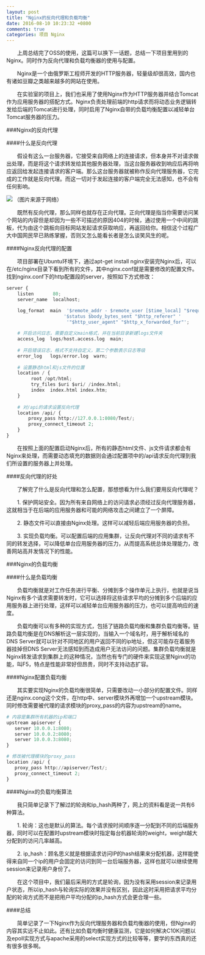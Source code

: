 ```yaml
---
layout: post
title: "Nginx的反向代理和负载均衡"
date: 2016-08-10 10:23:32 +0800
comments: true
categories: 项目 Nginx
---
```


&emsp;&emsp;上周总结完了OSS的使用，这篇可以换下一话题，总结一下项目里用到的Nginx。同时作为反向代理和负载均衡器的使用与配置。

&emsp;&emsp;Nginx是一个由俄罗斯工程师开发的HTTP服务器，轻量级却很高效，国内也有诸如豆瓣之类越来越多的网站在使用。<!--more-->

&emsp;&emsp;在实验室的项目上，我们也采用了使用Nginx作为HTTP服务器并结合Tomcat作为应用服务器的搭配方式。Nginx负责处理前端的http请求而将动态业务逻辑转发给后端的Tomcat进行处理，同时启用了Nginx自带的负载均衡配置以减轻单台Tomcat服务器的压力。

###Nginx的反向代理

####什么是反向代理

&emsp;&emsp;假设有这么一台服务器，它接受来自网络上的连接请求，但本身并不对请求做出处理，而是将这个请求转发给其他服务器处理，当这台服务器收到响应后再将响应返回给发起连接请求的客户端。那么这台服务器就被称作反向代理服务器，它完成的工作就是反向代理。而这一切对于发起连接的客户端完全无法感知，也不会有任何影响。

![](http://7xqncq.com1.z0.glb.clouddn.com/reverse_proxy.png)
（图片来源于网络）

&emsp;&emsp;既然有反向代理，那么同样也就存在正向代理。正向代理是指当你需要访问某个网站的内容但是却因为一些不可描述的原因404的时候，通过使用一个中间的跳板，代为由这个跳板向目标网站发起请求获取响应，再返回给你。相信这个过程广大中国网民早已熟练掌握，否则又怎么能看长者是怎么谈笑风生的呢。

####Nginx反向代理的配置

&emsp;&emsp;项目部署在Ubuntu环境下，通过apt-get install nginx安装完Nginx后，可以在/etc/nginx目录下看到所有的文件，其中nginx.conf就是需要修改的配置文件。找到nginx.conf下的http配置段的server，按照如下方式修改：

``` python
server {
    listen       80;
    server_name  localhost;

    log_format  main  '$remote_addr - $remote_user [$time_local] "$request" '
                     '$status $body_bytes_sent "$http_referer" '
                      '"$http_user_agent" "$http_x_forwarded_for"';
    
    # 开启访问日志，需要自定义main格式，并在当前目录新建logs文件夹
    access_log  logs/host.access.log  main; 
    
    # 开启错误日志，格式不支持自定义，第二个参数表示日志等级
    error_log   logs/error.log  warn;
    
    # 设置静态html和js文件的位置
    location / {
    	 root /opt/html;
    	 try_files $uri $uri/ /index.html;
    	 index  index.html index.htm;
    }
    
    # 对/api的请求设置反向代理
    location /api/ {
        proxy_pass http://127.0.0.1:8080/Test/;
        proxy_connect_timeout 2;
    }
}
```

&emsp;&emsp;在按照上面的配置启动Nginx后，所有的静态html文件、js文件请求都会有Nginx来处理，而需要动态填充的数据则会通过配置项中的/api请求反向代理到我们所设置的服务器上并处理。

####反向代理的好处

&emsp;&emsp;了解完了什么是反向代理和怎么配置，那想想看为什么我们要用反向代理呢？

&emsp;&emsp;1. 保护网站安全。因为所有来自网络上的访问请求必须经过反向代理服务器，这就相当于在后端的应用服务器和可能的网络攻击之间建立了一个屏障。

&emsp;&emsp;2. 静态文件可以直接由Nginx处理。这样可以减轻后端应用服务器的负担。

&emsp;&emsp;3. 实现负载均衡。可以配置后端的应用集群，让反向代理对不同的请求有不同的转发选择，可以降低单台应用服务器的压力，从而提高系统总体处理能力，改善网站高并发情况下的性能。

###Nginx的负载均衡

####什么是负载均衡

&emsp;&emsp;负载均衡就是对工作任务进行平衡、分摊到多个操作单元上执行，也就是说当Nginx有多个请求需要转发时，它可以选择将这些请求平均的分摊到多个后端的应用服务器上进行处理，这样可以减轻单台应用服务器的压力，也可以提高响应的速度。

&emsp;&emsp;负载均衡可以有多种的实现方式，包括了链路负载均衡和集群负载均衡等。链路负载均衡是在DNS解析这一层实现的，当输入一个域名时，用于解析域名的DNS Server就可以针对不同地区的用户返回不同的ip地址，但这可能存在着服务器挂掉但DNS Server无法感知到而造成用户无法访问的问题。集群负载均衡就是Nginx转发请求到集群上的这种情况，当然也有专门的硬件来实现这里Nginx的功能，叫F5，特点是性能非常好但昂贵，同时不支持动态扩容。

####Nginx配置负载均衡

&emsp;&emsp;其实要实现Nginx的负载均衡很简单，只需要改动一小部分的配置文件。同样还是nginx.cong这个文件，在http中、server模块外再增加一个upstream模块。同时修改需要被代理的请求模块的proxy_pass的内容为upstream的name。

``` python
# 内容是集群所有机器的ip和端口
upstream apiserver {
   server 10.0.0.1:8080;
   server 10.0.0.2:8080;
   server 10.0.0.3:8080;
}

# 修改被代理模块的proxy_pass
location /api/ {
   proxy_pass http://apiserver/Test/;
   proxy_connect_timeout 2;
}
```

####Nginx的负载均衡算法

&emsp;&emsp;我只简单记录下了解过的轮询和ip_hash两种了，网上的资料看是说一共有6种算法。

&emsp;&emsp;1. 轮询：这也是默认的算法。每个请求按时间顺序逐一分配到不同的后端服务器，同时可以在配置时upstream模块时指定每台机器轮询的weight，weight越大分配到的访问几率越高。

&emsp;&emsp;2. ip_hash：顾名思义就是根据请求访问IP的hash结果来分配机器，这样能使得来自同一个ip的用户会固定的访问到同一台后端服务器，这样也就可以继续使用session来记录用户身份了。

&emsp;&emsp;在这个项目中，我们最后采用的方式是轮询，因为没有采用session来记录用户状态，所以ip_hash与轮询实际的效果并没有区别，因此这时采用把请求平均分配的轮询方式而不是把用户平均分配的ip_hash方式会更合理一些。

####总结

&emsp;&emsp;简单记录了一下Nginx作为反向代理服务器和负载均衡器的使用，但Nginx的内容其实远不止如此。还有比如负载均衡时健康监测，它是如何解决C10K问题以及epoll实现方式与apache采用的select实现方式的比较等等，要学的东西真的还有很多很多啊。